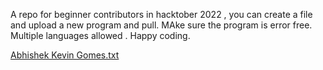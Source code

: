 A repo for beginner contributors in hacktober 2022 , you can create a file and upload a new program and pull. MAke sure the program is error free. Multiple languages allowed .
Happy coding.


[Abhishek Kevin Gomes.txt](https://github.com/Anurag2622002/Codefornewccoder/files/9703528/Abhishek.Kevin.Gomes.txt)
